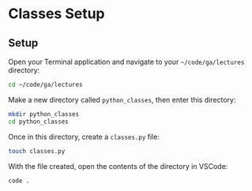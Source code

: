 <h1>
  <span class="headline">Classes</span>
  <span class="subhead">Setup</span>
</h1>

## Setup

Open your Terminal application and navigate to your `~/code/ga/lectures` directory:

```bash
cd ~/code/ga/lectures
```

Make a new directory called `python_classes`, then enter this directory:

```bash
mkdir python_classes
cd python_classes
```

Once in this directory, create a `classes.py` file:

```bash
touch classes.py
```

With the file created, open the contents of the directory in VSCode:

```bash
code .
```
